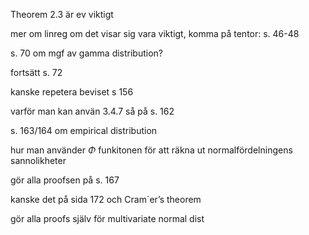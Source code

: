 Theorem 2.3 är ev viktigt

mer om linreg om det visar sig vara viktigt, komma på tentor: s. 46-48

s. 70 om mgf av gamma distribution?

fortsätt s. 72

kanske repetera beviset s 156

varför man kan använ 3.4.7 så på s. 162

s. 163/164 om empirical distribution

hur man använder $\Phi$ funkitonen för att räkna ut normalfördelningens sannolikheter

gör alla proofsen på s. 167

kanske det på sida 172 och Cram´er’s theorem

gör alla proofs själv för multivariate normal dist
